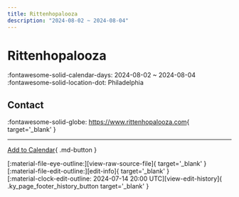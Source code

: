 ```yaml
---
title: Rittenhopalooza
description: "2024-08-02 ~ 2024-08-04"
---
```


# Rittenhopalooza 

:fontawesome-solid-calendar-days: 2024-08-02 ~ 2024-08-04  
:fontawesome-solid-location-dot: Philadelphia  

## Contact

:fontawesome-solid-globe: <https://www.rittenhopalooza.com>{ target='_blank' }  

---

[Add to Calendar](https://swing.news/ics/en/2024/us/rittenhopalooza-2024.ics){ .md-button }

<div class="ky_page_footer" markdown>
<div class="ky_page_footer_trailing" markdown="span">
[:material-file-eye-outline:][view-raw-source-file]{ target='_blank' }
[:material-file-edit-outline:][edit-info]{ target='_blank' }
</div>
<div class="ky_page_footer_leading" markdown="span">
[:material-clock-edit-outline: 2024-07-14 20:00 UTC][view-edit-history]{ .ky_page_footer_history_button target='_blank' }
</div>
</div>

[view-raw-source-file]: https://github.com/swingdance/events/blob/main/2024/us/rittenhopalooza-2024.json "View Raw Source File"
[edit-info]: https://github.com/swingdance/events/issues/new?assignees=&labels=update+event&projects=&template=03-update_entity.yml&title=%5B2024%2Fus%5D%20Rittenhopalooza&region=us&year=2024&id=rittenhopalooza-2024&name=Rittenhopalooza&org_id= "Edit Info"

[view-edit-history]: https://github.com/swingdance/events/commits/main/2024/us/rittenhopalooza-2024.json "View Edit History"
